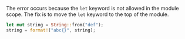 The error occurs because the `let` keyword is not allowed in the module scope. The fix is to move the `let` keyword to the top of the module.

```rs
let mut string = String::from("def");
string = format!("abc{}", string);
```
